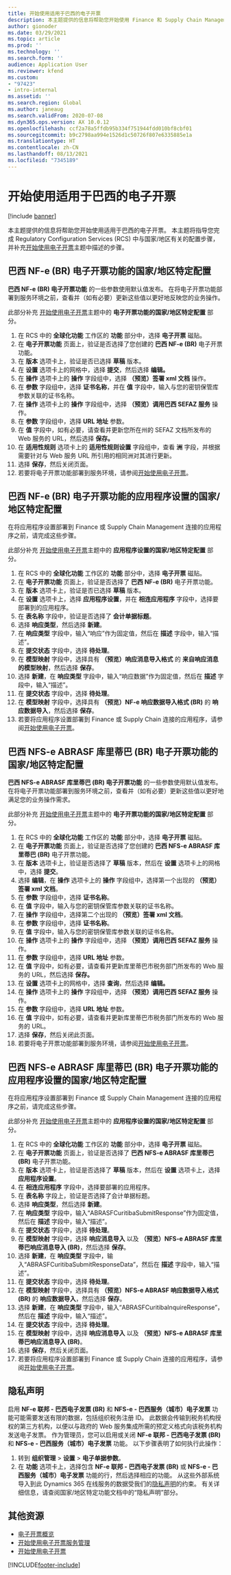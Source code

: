 ```yaml
---
title: 开始使用适用于巴西的电子开票
description: 本主题提供的信息将帮助您开始使用 Finance 和 Supply Chain Management 中适用于巴西的电子开票。
author: gionoder
ms.date: 03/29/2021
ms.topic: article
ms.prod: ''
ms.technology: ''
ms.search.form: ''
audience: Application User
ms.reviewer: kfend
ms.custom:
- "97423"
- intro-internal
ms.assetid: ''
ms.search.region: Global
ms.author: janeaug
ms.search.validFrom: 2020-07-08
ms.dyn365.ops.version: AX 10.0.12
ms.openlocfilehash: ccf2a78a5ffdb95b334f751944fdd010bf8cbf01
ms.sourcegitcommit: b9c2798aa994e1526d1c50726f807e6335885e1a
ms.translationtype: HT
ms.contentlocale: zh-CN
ms.lasthandoff: 08/13/2021
ms.locfileid: "7345189"
---
```

# <a name="get-started-with-electronic-invoicing-for-brazil"></a>开始使用适用于巴西的电子开票 

[!include [banner](../includes/banner.md)]

本主题提供的信息将帮助您开始使用适用于巴西的电子开票。 本主题将指导您完成 Regulatory Configuration Services (RCS) 中与国家/地区有关的配置步骤，并补充[开始使用电子开票](e-invoicing-get-started.md)主题中描述的步骤。

## <a name="country-specific-configuration-for-brazilian-nf-e-br-electronic-invoicing-feature"></a>巴西 NF-e (BR) 电子开票功能的国家/地区特定配置

**巴西 NF-e (BR) 电子开票功能** 的一些参数使用默认值发布。 在将电子开票功能部署到服务环境之前，查看并（如有必要）更新这些值以更好地反映您的业务操作。

此部分补充 [开始使用电子开票](e-invoicing-get-started.md)主题中的 **电子开票功能的国家/地区特定配置** 部分。

1. 在 RCS 中的 **全球化功能** 工作区的 **功能** 部分中，选择 **电子开票** 磁贴。
2. 在 **电子开票功能** 页面上，验证是否选择了您创建的 **巴西 NF-e (BR)** 电子开票功能。
3. 在 **版本** 选项卡上，验证是否已选择 **草稿** 版本。
4. 在 **设置** 选项卡上的网格中，选择 **提交**，然后选择 **编辑。**
5. 在 **操作** 选项卡上的 **操作** 字段组中，选择 **（预览）签署 xml 文档** 操作。
6. 在 **参数** 字段组中，选择 **证书名称**，并在 **值** 字段中，输入与您的密钥保管库参数关联的证书名称。
7. 在 **操作** 选项卡上的 **操作** 字段组中，选择 **（预览）调用巴西 SEFAZ 服务** 操作。
8. 在 **参数** 字段组中，选择 **URL 地址** 参数。
9. 在 **值** 字段中，如有必要，请查看并更新您所在州的 SEFAZ 文档所发布的 Web 服务的 URL，然后选择 **保存。**
10. 在 **适用性规则** 选项卡上的 **适用性规则设置** 字段组中，查看 **洲** 字段，并根据需要针对与 Web 服务 URL 所引用的相同洲对其进行更新。
11. 选择 **保存**，然后关闭页面。
12. 若要将电子开票功能部署到服务环境，请参阅[开始使用电子开票](e-invoicing-get-started.md)。

## <a name="country-specific-configuration-of-application-setup-for-brazilian-nf-e-br-electronic-invoicing-feature"></a>巴西 NF-e (BR) 电子开票功能的应用程序设置的国家/地区特定配置

在将应用程序设置部署到 Finance 或 Supply Chain Management 连接的应用程序之前，请完成这些步骤。

此部分补充 [开始使用电子开票](e-invoicing-get-started.md)主题中的 **应用程序设置的国家/地区特定配置** 部分。

1. 在 RCS 中的 **全球化功能** 工作区的 **功能** 部分中，选择 **电子开票** 磁贴。
2. 在 **电子开票功能** 页面上，验证是否选择了 **巴西 NF-e (BR)** 电子开票功能。
3. 在 **版本** 选项卡上，验证是否已选择 **草稿** 版本。
4. 在 **设置** 选项卡上，选择 **应用程序设置**，并在 **相连应用程序** 字段中，选择要部署到的应用程序。
5. 在 **表名称** 字段中，验证是否选择了 **会计单据标题**。
6. 选择 **响应类型**，然后选择 **新建**。
7. 在 **响应类型** 字段中，输入“响应”作为固定值，然后在 **描述** 字段中，输入“描述”。
8. 在 **提交状态** 字段中，选择 **待处理**。
9. 在 **模型映射** 字段中，选择具有 **（预览）响应消息导入格式** 的 **来自响应消息的模型映射**，然后选择 **保存**。
10. 选择 **新建**，在 **响应类型** 字段中，输入“响应数据”作为固定值，然后在 **描述** 字段中，输入“描述”。
11. 在 **提交状态** 字段中，选择 **待处理**。
12. 在 **模型映射** 字段中，选择具有 **（预览）NF-e 响应数据导入格式 (BR)** 的 **响应数据导入**，然后选择 **保存**。
13. 若要将应用程序设置部署到 Finance 或 Supply Chain 连接的应用程序，请参阅[开始使用电子开票](e-invoicing-get-started.md)。

## <a name="country-specific-configuration-for-brazilian-nfs-e-abrasf-curitiba-br-electronic-invoicing-feature"></a>巴西 NFS-e ABRASF 库里蒂巴 (BR) 电子开票功能的国家/地区特定配置

**巴西 NFS-e ABRASF 库里蒂巴 (BR) 电子开票功能** 的一些参数使用默认值发布。 在将电子开票功能部署到服务环境之前，查看并（如有必要）更新这些值以更好地满足您的业务操作需求。

此部分补充 [开始使用电子开票](e-invoicing-get-started.md)主题中的 **电子开票功能的国家/地区特定配置** 部分。

1. 在 RCS 中的 **全球化功能** 工作区的 **功能** 部分中，选择 **电子开票** 磁贴。
2. 在 **电子开票功能** 页面上，验证是否选择了您创建的 **巴西 NFS-e ABRASF 库里蒂巴 (BR)** 电子开票功能。
3. 在 **版本** 选项卡上，验证是否选择了 **草稿** 版本，然后在 **设置** 选项卡上的网格中，选择 **提交**。
4. 选择 **编辑**，在 **操作** 选项卡上的 **操作** 字段组中，选择第一个出现的 **（预览）签署 xml 文档**。
5. 在 **参数** 字段组中，选择 **证书名称**。
6. 在 **值** 字段中，输入与您的密钥保管库参数关联的证书名称。
7. 在 **操作** 字段组中，选择第二个出现的 **（预览）签署 xml 文档**。
8. 在 **参数** 字段组中，选择 **证书名称**。
9. 在 **值** 字段中，输入与您的密钥保管库参数关联的证书名称。
10. 在 **操作** 选项卡上的 **操作** 字段组中，选择 **（预览）调用巴西 SEFAZ 服务** 操作。
11. 在 **参数** 字段组中，选择 **URL 地址** 参数。
12. 在 **值** 字段中，如有必要，请查看并更新库里蒂巴市税务部门所发布的 Web 服务的 URL，然后选择 **保存。**
13. 在 **设置** 选项卡上的网格中，选择 **查询**，然后选择 **编辑。**
14. 在 **操作** 选项卡上的 **操作** 字段组中，选择 **（预览）调用巴西 SEFAZ 服务** 操作。
15. 在 **参数** 字段组中，选择 **URL 地址** 参数。
16. 在 **值** 字段中，如有必要，请查看并更新库里蒂巴市税务部门所发布的 Web 服务的 URL。
17. 选择 **保存**，然后关闭此页面。
18. 若要将电子开票功能部署到服务环境，请参阅[开始使用电子开票](e-invoicing-get-started.md)。

## <a name="country-specific-configuration-of-application-setup-for-brazilian-nfs-e-abrasf-curitiba-br-electronic-invoicing-feature"></a>巴西 NFS-e ABRASF 库里蒂巴 (BR) 电子开票功能的应用程序设置的国家/地区特定配置

在将应用程序设置部署到 Finance 或 Supply Chain Management 连接的应用程序之前，请完成这些步骤。

此部分补充 [开始使用电子开票](e-invoicing-get-started.md)主题中的 **应用程序设置的国家/地区特定配置** 部分。

1. 在 RCS 中的 **全球化功能** 工作区的 **功能** 部分中，选择 **电子开票** 磁贴。
2. 在 **电子开票功能** 页面上，验证是否选择了 **巴西 NFS-e ABRASF 库里蒂巴 (BR)** 电子开票功能。
3. 在 **版本** 选项卡上，验证是否选择了 **草稿** 版本，然后在 **设置** 选项卡上，选择 **应用程序设置**。
4. 在 **相连应用程序** 字段中，选择要部署的应用程序。
5. 在 **表名称** 字段上，验证是否选择了会计单据标题。
6. 选择 **响应类型**，然后选择 **新建**。
7. 在 **响应类型** 字段中，输入“ABRASFCuritibaSubmitResponse”作为固定值，然后在 **描述** 字段中，输入“描述”。
8. 在 **提交状态** 字段中，选择 **待处理**。
9. 在 **模型映射** 字段中，选择 **响应消息导入** 以及 **（预览）NFS-e ABRASF 库里蒂巴响应消息导入 (BR)**，然后选择 **保存**。
10. 选择 **新建**，在 **响应类型** 字段中，输入“ABRASFCuritibaSubmitResponseData”，然后在 **描述** 字段中，输入“描述”。
11. 在 **提交状态** 字段中，选择 **待处理**。
12. 在 **模型映射** 字段中，选择具有 **（预览）NFS-e ABRASF 响应数据导入格式 (BR)** 的 **响应数据导入**，然后选择 **保存**。
13. 选择 **新建**，在 **响应类型** 字段中，输入“ABRASFCuritibaInquireResponse”，然后在 **描述** 字段中，输入“描述”。
14. 在 **提交状态** 字段中，选择 **待处理**。
15. 在 **模型映射** 字段中，选择 **响应消息导入** 以及 **（预览）NFS-e ABRASF 库里蒂巴响应消息导入 (BR)**。
16. 选择 **保存**，然后关闭页面。
17. 若要将应用程序设置部署到 Finance 或 Supply Chain 连接的应用程序，请参阅[开始使用电子开票](e-invoicing-get-started.md)。

## <a name="privacy-notice"></a>隐私声明
启用 **NF-e 联邦 - 巴西电子发票 (BR)** 和 **NFS-e - 巴西服务（城市）电子发票** 功能可能需要发送有限的数据，包括组织税务注册 ID。 此数据会传输到税务机构授权的第三方机构，以便以与政府的 Web 服务集成所需的预定义格式向该税务机构发送电子发票。 作为管理员，您可以启用或关闭 **NF-e 联邦 - 巴西电子发票 (BR)** 和 **NFS-e - 巴西服务（城市）电子发票** 功能。 以下步骤表明了如何执行此操作： 

1. 转到 **组织管理** > **设置** > **电子单据参数**。 
2. 在 **功能** 选项卡上，选择包含 **NF-e 联邦 - 巴西电子发票 (BR)** 或 **NFS-e - 巴西服务（城市）电子发票** 功能的行，然后选择相应的功能。 从这些外部系统导入到此 Dynamics 365 在线服务的数据受我们的[隐私声明](https://go.microsoft.com/fwlink/?LinkId=512132)的约束。 有关详细信息，请查阅国家/地区特定功能文档中的“隐私声明”部分。

## <a name="additional-resources"></a>其他资源

- [电子开票概览](e-invoicing-service-overview.md)
- [开始使用电子开票服务管理](e-invoicing-get-started-service-administration.md)
- [开始使用电子开票](e-invoicing-get-started.md)


[!INCLUDE[footer-include](../../includes/footer-banner.md)]
